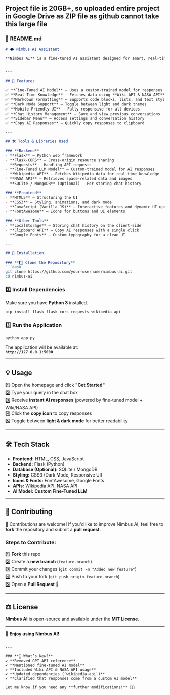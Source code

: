 **Project file is 20GB+, so uploaded entire project in Google Drive as ZIP file as github cannot take this large file** 
---

### 📌 **README.md**

```md
# 🌩️ Nimbus AI Assistant

**Nimbus AI** is a fine-tuned AI assistant designed for smart, real-time interactions. It does **not** rely on OpenAI’s GPT API but instead uses a **custom fine-tuned model** trained on various datasets. It integrates **Wiki API** and **NASA API** for fetching real-time knowledge.


---

## 🚀 Features

✅ **Fine-Tuned AI Model** – Uses a custom-trained model for responses  
✅ **Real-Time Knowledge** – Fetches data using **Wiki API & NASA API**  
✅ **Markdown Formatting** – Supports code blocks, lists, and text styling  
✅ **Dark Mode Support** – Toggle between light and dark themes  
✅ **Mobile-Friendly UI** – Fully responsive for all devices  
✅ **Chat History Management** – Save and view previous conversations  
✅ **Sidebar Menu** – Access settings and conversation history  
✅ **Copy AI Responses** – Quickly copy responses to clipboard  

---

## 🛠 Tools & Libraries Used

### **Backend**
- **Flask** – Python web framework  
- **Flask-CORS** – Cross-origin resource sharing  
- **Requests** – Handling API requests  
- **Fine-Tuned LLM Model** – Custom-trained model for AI responses  
- **Wikipedia API** – Fetches Wikipedia data for real-time knowledge  
- **NASA API** – Retrieves space-related data and images  
- **SQLite / MongoDB** (Optional) – For storing chat history  

### **Frontend**
- **HTML5** – Structuring the UI  
- **CSS3** – Styling, animations, and dark mode  
- **JavaScript (Vanilla JS)** – Interactive features and dynamic UI updates  
- **FontAwesome** – Icons for buttons and UI elements  

### **Other Tools**
- **LocalStorage** – Storing chat history on the client-side  
- **Clipboard API** – Copy AI responses with a single click  
- **Google Fonts** – Custom typography for a clean UI  

---

## 🔧 Installation

### **1️⃣ Clone the Repository**
```bash
git clone https://github.com/your-username/nimbus-ai.git
cd nimbus-ai
```

### **2️⃣ Install Dependencies**
Make sure you have **Python 3** installed.

```bash
pip install flask flask-cors requests wikipedia-api
```

### **3️⃣ Run the Application**
```bash
python app.py
```

The application will be available at:  
**`http://127.0.0.1:5000`**

---

## 💡 Usage

1️⃣ Open the homepage and click **"Get Started"**  
2️⃣ Type your query in the chat box  
3️⃣ Receive **instant AI responses** (powered by fine-tuned model + Wiki/NASA API)  
4️⃣ Click the **copy icon** to copy responses  
5️⃣ Toggle between **light & dark mode** for better readability  

---

## 🛠️ Tech Stack

- **Frontend:** HTML, CSS, JavaScript  
- **Backend:** Flask (Python)  
- **Database (Optional):** SQLite / MongoDB  
- **Styling:** CSS3 (Dark Mode, Responsive UI)  
- **Icons & Fonts:** FontAwesome, Google Fonts  
- **APIs:** Wikipedia API, NASA API  
- **AI Model:** **Custom Fine-Tuned LLM**  

---

## 📌 Contributing

🙌 Contributions are welcome! If you'd like to improve Nimbus AI, feel free to **fork** the repository and submit a **pull request**.

### **Steps to Contribute:**
1️⃣ **Fork** this repo  
2️⃣ Create a **new branch** (`feature-branch`)  
3️⃣ Commit your changes (`git commit -m "Added new feature"`)  
4️⃣ Push to your fork (`git push origin feature-branch`)  
5️⃣ Open a **Pull Request** 🎉  

---

## ⚖️ License

**Nimbus AI** is open-source and available under the **MIT License**.

---
  

🚀 **Enjoy using Nimbus AI!**  
```

---

### **🔹 What’s New?**
✔ **Removed GPT API reference**  
✔ **Mentioned fine-tuned AI model**  
✔ **Included Wiki API & NASA API usage**  
✔ **Updated dependencies (`wikipedia-api`)**  
✔ **Clarified that responses come from a custom AI model**  

Let me know if you need any **further modifications!** 🚀🔥

